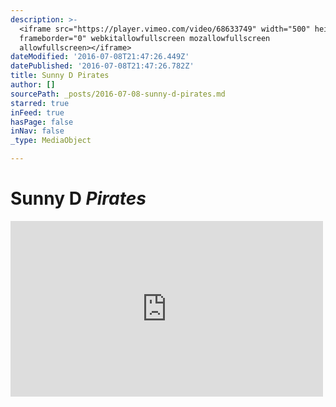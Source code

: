 ```yaml
---
description: >-
  <iframe src="https://player.vimeo.com/video/68633749" width="500" height="281"
  frameborder="0" webkitallowfullscreen mozallowfullscreen
  allowfullscreen></iframe>
dateModified: '2016-07-08T21:47:26.449Z'
datePublished: '2016-07-08T21:47:26.782Z'
title: Sunny D Pirates
author: []
sourcePath: _posts/2016-07-08-sunny-d-pirates.md
starred: true
inFeed: true
hasPage: false
inNav: false
_type: MediaObject

---
```

# Sunny D _Pirates_

<iframe src="https://player.vimeo.com/video/68633749" width="500" height="281" frameborder="0" webkitallowfullscreen mozallowfullscreen allowfullscreen\></iframe\>